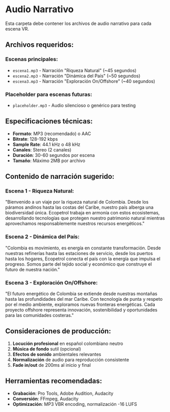 # Audio Narrativo

Esta carpeta debe contener los archivos de audio narrativo para cada escena VR.

## Archivos requeridos:

### Escenas principales:
- `escena1.mp3` - Narración "Riqueza Natural" (~45 segundos)
- `escena2.mp3` - Narración "Dinámica del País" (~50 segundos)
- `escena3.mp3` - Narración "Exploración On/Offshore" (~40 segundos)

### Placeholder para escenas futuras:
- `placeholder.mp3` - Audio silencioso o genérico para testing

## Especificaciones técnicas:

- **Formato**: MP3 (recomendado) o AAC
- **Bitrate**: 128-192 kbps
- **Sample Rate**: 44.1 kHz o 48 kHz
- **Canales**: Stereo (2 canales)
- **Duración**: 30-60 segundos por escena
- **Tamaño**: Máximo 2MB por archivo

## Contenido de narración sugerido:

### Escena 1 - Riqueza Natural:
"Bienvenido a un viaje por la riqueza natural de Colombia. Desde los páramos andinos hasta las costas del Caribe, nuestro país alberga una biodiversidad única. Ecopetrol trabaja en armonía con estos ecosistemas, desarrollando tecnologías que protegen nuestro patrimonio natural mientras aprovechamos responsablemente nuestros recursos energéticos."

### Escena 2 - Dinámica del País:
"Colombia es movimiento, es energía en constante transformación. Desde nuestras refinerías hasta las estaciones de servicio, desde los puertos hasta los hogares, Ecopetrol conecta el país con la energía que impulsa el progreso. Somos parte del tejido social y económico que construye el futuro de nuestra nación."

### Escena 3 - Exploración On/Offshore:
"El futuro energético de Colombia se extiende desde nuestras montañas hasta las profundidades del mar Caribe. Con tecnología de punta y respeto por el medio ambiente, exploramos nuevas fronteras energéticas. Cada proyecto offshore representa innovación, sostenibilidad y oportunidades para las comunidades costeras."

## Consideraciones de producción:

1. **Locución profesional** en español colombiano neutro
2. **Música de fondo** sutil (opcional)
3. **Efectos de sonido** ambientales relevantes
4. **Normalización** de audio para reproducción consistente
5. **Fade in/out** de 200ms al inicio y final

## Herramientas recomendadas:

- **Grabación**: Pro Tools, Adobe Audition, Audacity
- **Conversión**: FFmpeg, Audacity
- **Optimización**: MP3 VBR encoding, normalización -16 LUFS



